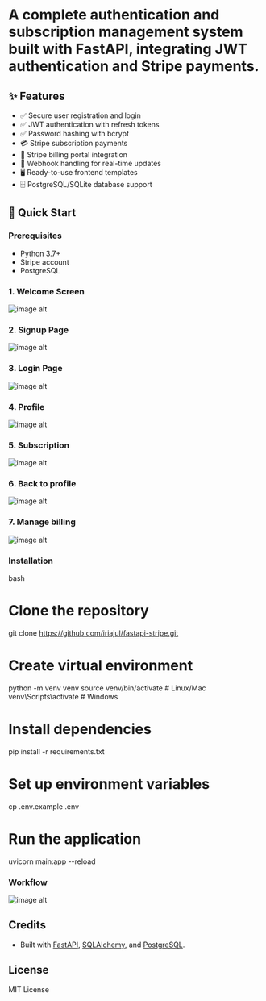
# A complete authentication and subscription management system built with FastAPI, integrating JWT authentication and Stripe payments.

## ✨ Features

- ✅ Secure user registration and login
- ✅ JWT authentication with refresh tokens
- ✅ Password hashing with bcrypt
- 💳 Stripe subscription payments
- 🏦 Stripe billing portal integration
- 🔔 Webhook handling for real-time updates
- 🖥️ Ready-to-use frontend templates
- 🗄️ PostgreSQL/SQLite database support

## 🚀 Quick Start

### Prerequisites
- Python 3.7+
- Stripe account
- PostgreSQL 


### 1. Welcome Screen
![image alt](https://github.com/Iriajul/fastapi-stripe/blob/83cdc5a81d0c0d8809dd36989b03c0aad7e055f0/assets/welcome.png)

### 2. Signup Page
![image alt](https://github.com/Iriajul/fastapi-stripe/blob/5f3982f3162e664e3d1f02df4cc5e7a84fb72311/assets/signup.png)

### 3. Login Page
![image alt](https://github.com/Iriajul/fastapi-stripe/blob/5f3982f3162e664e3d1f02df4cc5e7a84fb72311/assets/login.png)

### 4. Profile
![image alt](https://github.com/Iriajul/fastapi-stripe/blob/5f3982f3162e664e3d1f02df4cc5e7a84fb72311/assets/profile.png)

### 5. Subscription
![image alt](https://github.com/Iriajul/fastapi-stripe/blob/5f3982f3162e664e3d1f02df4cc5e7a84fb72311/assets/subscription.png)

### 6. Back to profile
![image alt](https://github.com/Iriajul/fastapi-stripe/blob/5f3982f3162e664e3d1f02df4cc5e7a84fb72311/assets/subprofile.png)

### 7. Manage billing
![image alt](https://github.com/Iriajul/fastapi-stripe/blob/5f3982f3162e664e3d1f02df4cc5e7a84fb72311/assets/managebilling.png)

### Installation
bash
# Clone the repository
git clone https://github.com/iriajul/fastapi-stripe.git

# Create virtual environment
python -m venv venv
source venv/bin/activate  # Linux/Mac
venv\Scripts\activate    # Windows

# Install dependencies
pip install -r requirements.txt

# Set up environment variables
cp .env.example .env

# Run the application
uvicorn main:app --reload

### Workflow
![image alt](https://github.com/Iriajul/fastapi-stripe/blob/3605cb0d5329936e6d4a7ca27df00c3a6a2c9a40/assets/deepseek_mermaid_20250717_9582c5.png)

## Credits

- Built with [FastAPI](https://fastapi.tiangolo.com/), [SQLAlchemy](https://www.sqlalchemy.org/), and [PostgreSQL](https://www.postgresql.org/).

## License

MIT License



